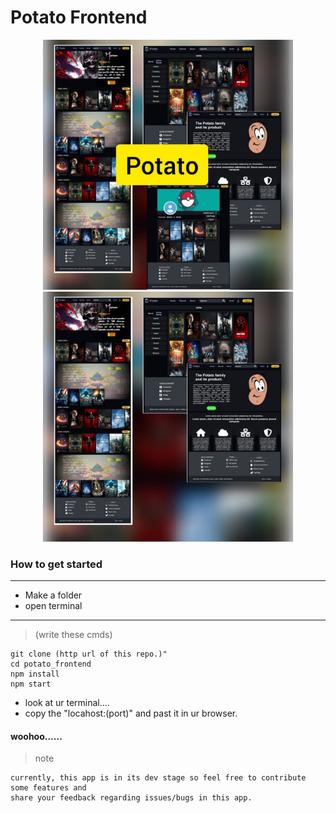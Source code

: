 # Potato Frontend

<div align="center">
 <img height="400px" src='https://github.com/ENIGMA-exe/potato_frontend/blob/main/images/Potato%20Banner%201.jpeg' alt="no image"></img>
 <img height="400px" src='https://github.com/ENIGMA-exe/potato_frontend/blob/main/images/Potato%20Banner%203.jpeg' alt="no image"></img>
</div>

### How to get started

---
- Make a folder
- open terminal

---

> (write these cmds)

 ```
git clone (http url of this repo.)"
cd potato_frontend
npm install
npm start
 ```

- look at ur terminal....
- copy the "locahost:(port)" and past it in ur browser.

#### woohoo......


> note
```
currently, this app is in its dev stage so feel free to contribute some features and 
share your feedback regarding issues/bugs in this app.
```
